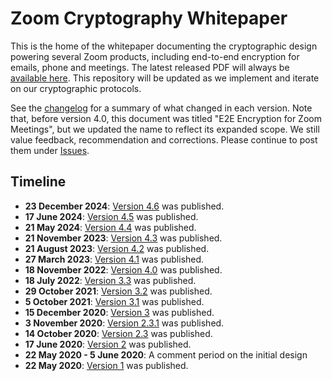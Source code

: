 # Zoom Cryptography Whitepaper
This is the home of the whitepaper documenting the cryptographic design powering several Zoom
products, including end-to-end encryption for emails, phone and meetings. The latest released PDF will always be [available
here](https://github.com/zoom/zoom-e2e-whitepaper/blob/master/zoom_e2e.pdf). This repository will be
updated as we implement and iterate on our cryptographic protocols.

See the [changelog](./CHANGELOG.md) for a summary of what changed in each version. Note that, before
version 4.0, this document was titled "E2E Encryption for Zoom Meetings", but we updated the name to
reflect its expanded scope. We still value feedback, recommendation and corrections. Please continue
to post them under [Issues](https://github.com/zoom/zoom-e2e-whitepaper/issues).

## Timeline
- **23 December 2024**: [Version 4.6](./archive/zoom_e2e_v4_6.pdf) was published.
- **17 June 2024**: [Version 4.5](./archive/zoom_e2e_v4_5.pdf) was published.
- **21 May 2024**: [Version 4.4](./archive/zoom_e2e_v4_4.pdf) was published.
- **21 November 2023**: [Version 4.3](./archive/zoom_e2e_v4_3.pdf) was published.
- **21 August 2023**: [Version 4.2](./archive/zoom_e2e_v4_2.pdf) was published.
- **27 March 2023**: [Version 4.1](./archive/zoom_e2e_v4_1.pdf) was published.
- **18 November 2022**: [Version 4.0](./archive/zoom_e2e_v4.pdf) was published.
- **18 July 2022**: [Version 3.3](./archive/zoom_e2e_v3_3.pdf) was published.
- **29 October 2021**: [Version 3.2](./archive/zoom_e2e_v3_2.pdf) was published.
- **5 October 2021**: [Version 3.1](./archive/zoom_e2e_v3_1.pdf) was published.
- **15 December 2020**: [Version 3](./archive/zoom_e2e_v3.pdf) was published.
- **3 November 2020**: [Version 2.3.1](./archive/zoom_e2e_v2_3_1.pdf) was published.
- **14 October 2020**: [Version 2.3](./archive/zoom_e2e_v2_3.pdf) was published.
- **17 June 2020**: [Version 2](./archive/zoom_e2e_v2.pdf) was published.
- **22 May 2020 - 5 June 2020**: A comment period on the initial design
- **22 May 2020**: [Version 1](./archive/zoom_e2e_v1.pdf) was published.
